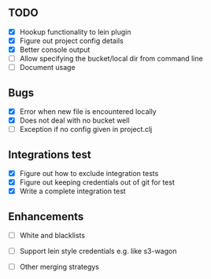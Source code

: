 TODO
----

* [X] Hookup functionality to lein plugin
* [X] Figure out project config details
* [X] Better console output
* [ ] Allow specifying the bucket/local dir from command line
* [ ] Document usage

Bugs
----

* [X] Error when new file is encountered locally
* [X] Does not deal with no bucket well
* [ ] Exception if no config given in project.clj

Integrations test
-----------------

* [X] Figure out how to exclude integration tests
* [X] Figure out keeping credentials out of git for test
* [X] Write a complete integration test

Enhancements
------------

* [ ] White and blacklists
* [ ] Support lein style credentials e.g. like s3-wagon
* [ ] Other merging strategys

